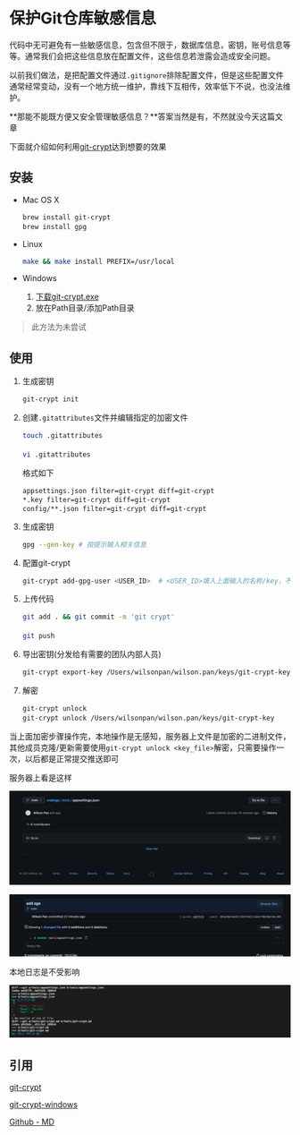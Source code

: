 # 保护Git仓库敏感信息

代码中无可避免有一些敏感信息，包含但不限于，数据库信息，密钥，账号信息等等。通常我们会把这些信息放在配置文件，这些信息若泄露会造成安全问题。

以前我们做法，是把配置文件通过`.gitignore`排除配置文件，但是这些配置文件通常经常变动，没有一个地方统一维护，靠线下互相传，效率低下不说，也没法维护。

**那能不能既方便又安全管理敏感信息？**答案当然是有，不然就没今天这篇文章

下面就介绍如何利用[git-crypt](https://github.com/AGWA/git-crypt/)达到想要的效果

## 安装

- Mac OS X

    ```bash
    brew install git-crypt
    brew install gpg
    ```

- Linux

    ```bash
    make && make install PREFIX=/usr/local
    ```

- Windows

    1. [下载git-crypt.exe](https://github.com/oholovko/git-crypt-windows/releases)
    2. 放在Path目录/添加Path目录

> 此方法为未尝试

## 使用

1. 生成密钥

    ```bash
    git-crypt init
    ```

2. 创建`.gitattributes`文件并编辑指定的加密文件

    ```bash
    touch .gitattributes    

    vi .gitattributes
    ```

    格式如下

    ```text
    appsettings.json filter=git-crypt diff=git-crypt
    *.key filter=git-crypt diff=git-crypt
    config/**.json filter=git-crypt diff=git-crypt
    ```

3. 生成密钥

    ```bash
    gpg --gen-key # 按提示输入相关信息
    ```

4. 配置git-crypt

    ```bash
    git-crypt add-gpg-user <USER_ID>  # <USER_ID>填入上面输入的名称/key，不然会报错
    ```

5. 上传代码

    ```bash
    git add . && git commit -m 'git crypt'

    git push
    ```

6. 导出密钥(分发给有需要的团队内部人员)

    ```bash
    git-crypt export-key /Users/wilsonpan/wilson.pan/keys/git-crypt-key
    ```

7. 解密

    ```bash
    git-crypt unlock
    git-crypt unlock /Users/wilsonpan/wilson.pan/keys/git-crypt-key
    ```

当上面加密步骤操作完，本地操作是无感知，服务器上文件是加密的二进制文件，其他成员克隆/更新需要使用`git-crypt unlock <key_file>`解密，只需要操作一次，以后都是正常提交推送即可

服务器上看是这样

![加密二进制文件](../images/WX20210312-140439.png)

![提交信息](../images/WX20210312-140710.png)

本地日志是不受影响

![git diff](../images/WX20210312-141033.png)

## 引用

[git-crypt](https://github.com/AGWA/git-crypt/)

[git-crypt-windows](https://github.com/oholovko/git-crypt-windows)

[Github - MD](https://github.com/WilsonPan/cnblogs/blob/main/tools/git-crypt.md)

